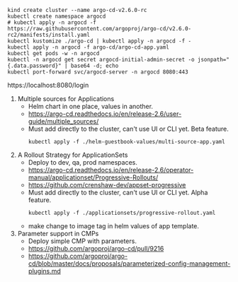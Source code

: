 ```
kind create cluster --name argo-cd-v2.6.0-rc
kubectl create namespace argocd
# kubectl apply -n argocd -f https://raw.githubusercontent.com/argoproj/argo-cd/v2.6.0-rc2/manifests/install.yaml
kubectl kustomize ./argo-cd | kubectl apply -n argocd -f -
kubectl apply -n argocd -f argo-cd/argo-cd-app.yaml
kubectl get pods -w -n argocd
kubectl -n argocd get secret argocd-initial-admin-secret -o jsonpath="{.data.password}" | base64 -d; echo
kubectl port-forward svc/argocd-server -n argocd 8080:443
```

https://localhost:8080/login

1. Multiple sources for Applications
    - Helm chart in one place, values in another.
    - https://argo-cd.readthedocs.io/en/release-2.6/user-guide/multiple_sources/
    - Must add directly to the cluster, can't use UI or CLI yet. Beta feature.
      ```
      kubectl apply -f ./helm-guestbook-values/multi-source-app.yaml
      ```
2. A Rollout Strategy for ApplicationSets
   - Deploy to dev, qa, prod namespaces.
   - https://argo-cd.readthedocs.io/en/release-2.6/operator-manual/applicationset/Progressive-Rollouts/
   - https://github.com/crenshaw-dev/appset-progressive
   - Must add directly to the cluster, can't use UI or CLI yet. Alpha feature.
     ```
     kubectl apply -f ./applicationsets/progressive-rollout.yaml
     ```
   - make change to image tag in helm values of app template.
3. Parameter support in CMPs
   - Deploy simple CMP with parameters.
   - https://github.com/argoproj/argo-cd/pull/9216
   - https://github.com/argoproj/argo-cd/blob/master/docs/proposals/parameterized-config-management-plugins.md